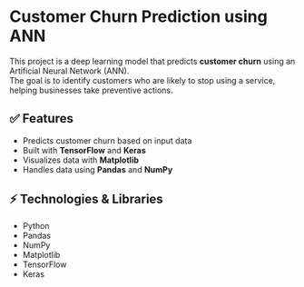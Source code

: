 # Customer Churn Prediction using ANN

This project is a deep learning model that predicts **customer churn** using an Artificial Neural Network (ANN).  
The goal is to identify customers who are likely to stop using a service, helping businesses take preventive actions.

## ✅ Features

- Predicts customer churn based on input data  
- Built with **TensorFlow** and **Keras**  
- Visualizes data with **Matplotlib**  
- Handles data using **Pandas** and **NumPy**

## ⚡ Technologies & Libraries

- Python  
- Pandas  
- NumPy  
- Matplotlib  
- TensorFlow  
- Keras  
